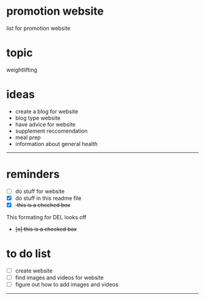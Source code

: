 # promotion website
list for promotion website 

# topic 
weightlifting 

# ideas
- create a blog for website
- blog type website
- have advice for website 
- supplement reccomendation 
- meal prep
- information about general health

---

# reminders
- [ ] do stuff for website 
- [x] do stuff in this readme file 
- [x] <del> this is a cheched box </del>

This formating for DEL looks off
- <del> [x] this is a checked box </del>

# to do list 
- [ ] create website
- [ ] find images and videos for website
- [ ] figure out how to add images and videos

---